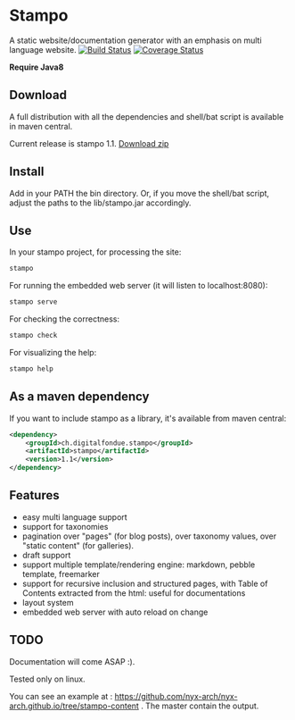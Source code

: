 Stampo
======

A static website/documentation generator with an emphasis on multi language website. [![Build Status](https://travis-ci.org/digitalfondue/stampo.svg?branch=master)](https://travis-ci.org/digitalfondue/stampo) [![Coverage Status](https://coveralls.io/repos/digitalfondue/stampo/badge.svg?branch=master)](https://coveralls.io/r/digitalfondue/stampo?branch=master)

**Require Java8**

## Download

A full distribution with all the dependencies and shell/bat script is available in maven central.

Current release is stampo 1.1. [Download zip](https://repo1.maven.org/maven2/ch/digitalfondue/stampo/stampo/1.1/stampo-1.1.zip)

## Install

Add in your PATH the bin directory. Or, if you move the shell/bat script, adjust the paths to the lib/stampo.jar accordingly.

## Use

In your stampo project, for processing the site:

```sh
stampo
```

For running the embedded web server (it will listen to localhost:8080):

```sh
stampo serve
```

For checking the correctness:

```sh
stampo check
```

For visualizing the help:

```sh
stampo help
```

## As a maven dependency

If you want to include stampo as a library, it's available from maven central:

```XML
<dependency>
	<groupId>ch.digitalfondue.stampo</groupId>
	<artifactId>stampo</artifactId>
	<version>1.1</version>
</dependency>
```

## Features

 - easy multi language support
 - support for taxonomies
 - pagination over "pages" (for blog posts), over taxonomy values, over "static content" (for galleries).
 - draft support
 - support multiple template/rendering engine: markdown, pebble template, freemarker
 - support for recursive inclusion and structured pages, with Table of Contents extracted from the html: useful for documentations
 - layout system
 - embedded web server with auto reload on change

## TODO

Documentation will come ASAP :).

Tested only on linux. 

You can see an example at : https://github.com/nyx-arch/nyx-arch.github.io/tree/stampo-content . The master contain the output.
